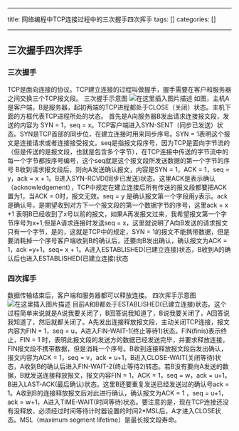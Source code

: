 
--- 
title:  网络编程中TCP连接过程中的三次握手四次挥手 
tags: []
categories: [] 

---
## 三次握手四次挥手

### 三次握手

TCP是面向连接的协议。TCP建立连接的过程叫做握手，握手需要在客户和服务器之间交换三个TCP报文段。 三次握手示意图 <img src="https://img-blog.csdnimg.cn/20200212123820634.png?x-oss-process=image/watermark,type_ZmFuZ3poZW5naGVpdGk,shadow_10,text_aHR0cHM6Ly9ibG9nLmNzZG4ubmV0L3dlaXhpbl80NTgwNTMzOQ==,size_16,color_FFFFFF,t_70" alt="在这里插入图片描述"> 如图，主机A是客户端，B是服务器，起初两端的TCP进程都处于CLOSE（关闭）状态。主机下面的方框代表TCP进程所处的状态。 首先是A向服务器B发出请求连接报文段，发送的内容为 SYN = 1，seq = x。TCP客户端进入SYN-SENT（同步已发送）状态。SYN是TCP首部的同步位，在建立连接时用来同步序号。SYN = 1表明这个报文是连接请求或者连接接受报文。seq是指报文段序号，因为TCP是面向字节流的（但是传送的是报文段，也就是包含多个字节），在TCP连接中传送的字节流中的每一个字节都按序号编号，这个seq就是这个报文段所发送数据的第一个字节的序号 B收到请求报文段后，则向A发送确认报文，内容是SYN = 1，ACK = 1，seq = y，ack = x + 1。B进入SYN-RCVD(同步已发送)状态。这里ACK是表示确认（acknowledgement），TCP中规定在建立连接后所有传送的报文段都要把ACK置为1，当ACK = 0时，报文无效。seq = y 是确认报文第一个字段用y表示。ack是确认号，是期望收到对方下一个报文段的第一个数据字节的序号，这里ack = x +1 表明B已经收到了x号以前的报文，如果A再发报文过来，我希望报文第一个字节序号为x+1,但是A请求连接时发送seq = x，这里就说明了A向B发送的请求报文只有一个字节，是的，这就是TCP中的规定，SYN = 1的报文不能携带数据，但是要消耗掉一个序号客户端收到B的确认后，还要向B发出确认，确认报文为ACK = 1，ack =y+1，seq= x + 1。A进入ESTABLISHED(已建立连接)状态，B收到A的确认后也进入ESTABLISHED(已建立连接)状态

### 四次挥手

数据传输结束后，客户端和服务器都可以释放连接。 四次挥手示意图 <img src="https://img-blog.csdnimg.cn/2020021212423317.png?x-oss-process=image/watermark,type_ZmFuZ3poZW5naGVpdGk,shadow_10,text_aHR0cHM6Ly9ibG9nLmNzZG4ubmV0L3dlaXhpbl80NTgwNTMzOQ==,size_16,color_FFFFFF,t_70" alt="在这里插入图片描述"> 目前A和B都处于ESTABLISHED(已建立连接)状态。这个过程简单来说就是A说我要关闭了，B回答说我知道了，B说我要关闭了，A回答说我知道了，然后就都关闭了。A先发出连接释放报文段，主动关闭TCP连接，报文内容为FIN = 1，seq = u，A进入FIN-WAIT-1(终止等待1)状态。FIN(finis)表示终止，FIN = 1 时，表明此报文段的发送方的数据已经发送完毕，并要求释放连接。FIN报文段不携带数据，但是消耗一个序号。B收到连接释放报文段后发出确认，报文内容为ACK = 1，seq = v，ack = u+1，B进入CLOSE-WAIT(关闭等待)状态，A收到B的确认后进入FIN-WAIT-2(终止等待2)转态。若B没有要向A发送的数据，B就发送连接释放报文，报文内容FIN = 1，ACK = 1，seq = w，ack = u+1。B进入LAST-ACK(最后确认)状态。这里B还要重复发送已经发送过的确认号ack = 1。A收到B的连接释放报文后对此进行确认，确认报文为ACK = 1 ，seq = u+1，ack = w+1，A进入TIME-WAIT(时间等待)状态。要注意的是，现在TCP连接还没有没释放，必须经过时间等待计时器设置的时间2*MSL后，A才进入CLOSE状态。MSL（maximum segment lifetime）是最长报文段寿命。
